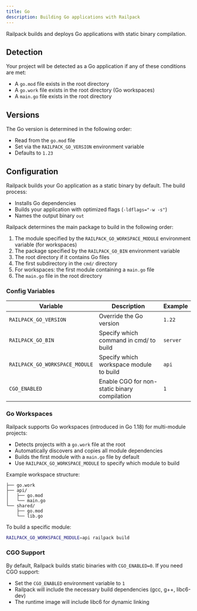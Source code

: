 ```yaml
---
title: Go
description: Building Go applications with Railpack
---
```


Railpack builds and deploys Go applications with static binary compilation.

## Detection

Your project will be detected as a Go application if any of these conditions are
met:

- A `go.mod` file exists in the root directory
- A `go.work` file exists in the root directory (Go workspaces)
- A `main.go` file exists in the root directory

## Versions

The Go version is determined in the following order:

- Read from the `go.mod` file
- Set via the `RAILPACK_GO_VERSION` environment variable
- Defaults to `1.23`

## Configuration

Railpack builds your Go application as a static binary by default. The build
process:

- Installs Go dependencies
- Builds your application with optimized flags (`-ldflags="-w -s"`)
- Names the output binary `out`

Railpack determines the main package to build in the following order:

1. The module specified by the `RAILPACK_GO_WORKSPACE_MODULE` environment variable (for workspaces)
2. The package specified by the `RAILPACK_GO_BIN` environment variable
3. The root directory if it contains Go files
4. The first subdirectory in the `cmd/` directory
5. For workspaces: the first module containing a `main.go` file
6. The `main.go` file in the root directory

### Config Variables

| Variable                       | Description                                  | Example  |
| ------------------------------ | -------------------------------------------- | -------- |
| `RAILPACK_GO_VERSION`          | Override the Go version                      | `1.22`   |
| `RAILPACK_GO_BIN`              | Specify which command in cmd/ to build       | `server` |
| `RAILPACK_GO_WORKSPACE_MODULE` | Specify which workspace module to build      | `api`    |
| `CGO_ENABLED`                  | Enable CGO for non-static binary compilation | `1`      |

### Go Workspaces

Railpack supports Go workspaces (introduced in Go 1.18) for multi-module projects:

- Detects projects with a `go.work` file at the root
- Automatically discovers and copies all module dependencies
- Builds the first module with a `main.go` file by default
- Use `RAILPACK_GO_WORKSPACE_MODULE` to specify which module to build

Example workspace structure:

```
├── go.work
├── api/
│   ├── go.mod
│   └── main.go
└── shared/
    ├── go.mod
    └── lib.go
```

To build a specific module:

```bash
RAILPACK_GO_WORKSPACE_MODULE=api railpack build
```

### CGO Support

By default, Railpack builds static binaries with `CGO_ENABLED=0`. If you need
CGO support:

- Set the `CGO_ENABLED` environment variable to `1`
- Railpack will include the necessary build dependencies (gcc, g++, libc6-dev)
- The runtime image will include libc6 for dynamic linking
